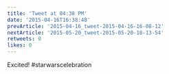 ```yaml
---
title: 'Tweet at 04:38 PM'
date: '2015-04-16T16:38:48'
prevArticle: '2015-04-16_tweet-2015-04-16-16-08-12'
nextArticle: '2015-05-20_tweet-2015-05-20-18-13-54'
retweets: 0
likes: 0
---
```

Excited! #starwarscelebration